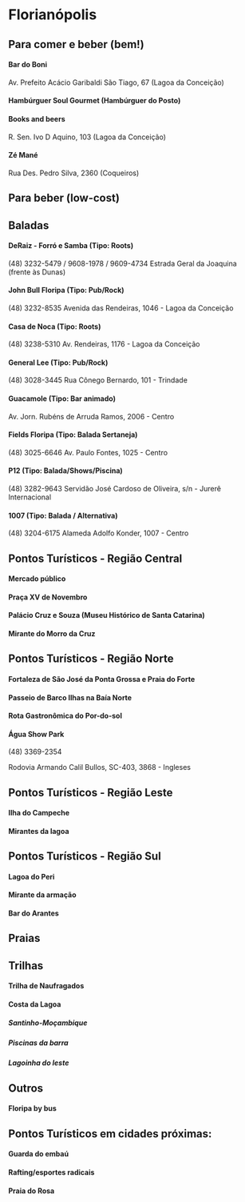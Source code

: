 # Florianópolis

## Para comer e beber (bem!)

#### Bar do Boni


Av. Prefeito Acácio Garibaldi São Tiago, 67 (Lagoa da Conceição)

#### Hambúrguer Soul Gourmet (Hambúrguer do Posto)


#### Books and beers


R. Sen. Ivo D Aquino, 103 (Lagoa da Conceição)

#### Zé Mané


Rua Des. Pedro Silva, 2360 (Coqueiros)


## Para beber (low-cost)


## Baladas

#### DeRaiz - Forró e Samba (Tipo: Roots)


(48) 3232-5479 / 9608-1978 / 9609-4734
Estrada Geral da Joaquina (frente às Dunas)

#### John Bull Floripa (Tipo: Pub/Rock)

(48) 3232-8535
Avenida das Rendeiras, 1046 - Lagoa da Conceição

#### Casa de Noca (Tipo: Roots)


(48) 3238-5310
Av. Rendeiras, 1176 - Lagoa da Conceição

#### General Lee (Tipo: Pub/Rock)

(48) 3028-3445
Rua Cônego Bernardo, 101 - Trindade

#### Guacamole (Tipo: Bar animado)

Av. Jorn. Rubéns de Arruda Ramos, 2006 - Centro

#### Fields Floripa (Tipo: Balada Sertaneja)

(48) 3025-6646
Av. Paulo Fontes, 1025 - Centro

#### P12 (Tipo: Balada/Shows/Piscina)


(48) 3282-9643
Servidão José Cardoso de Oliveira, s/n - Jurerê Internacional

#### 1007 (Tipo: Balada / Alternativa)

(48) 3204-6175
Alameda Adolfo Konder, 1007 - Centro

## Pontos Turísticos - Região Central

#### Mercado público


#### Praça XV de Novembro


#### Palácio Cruz e Souza (Museu Histórico de Santa Catarina)


#### Mirante do Morro da Cruz


## Pontos Turísticos - Região Norte

#### Fortaleza de São José da Ponta Grossa e Praia do Forte


#### Passeio de Barco Ilhas na Baía Norte


#### Rota Gastronômica do Por-do-sol


#### Água Show Park

(48) 3369-2354

Rodovia Armando Calil Bullos, SC-403, 3868 - Ingleses 

## Pontos Turísticos - Região Leste

#### Ilha do Campeche


#### Mirantes da lagoa


## Pontos Turísticos - Região Sul

#### Lagoa do Peri


#### Mirante da armação


#### Bar do Arantes


## Praias

## Trilhas

#### Trilha de Naufragados 

#### Costa da Lagoa 

##### Santinho-Moçambique 
##### Piscinas da barra 
##### Lagoinha do leste 




## Outros

#### Floripa by bus



## Pontos Turísticos em cidades próximas:

#### Guarda do embaú


#### Rafting/esportes radicais


#### Praia do Rosa


